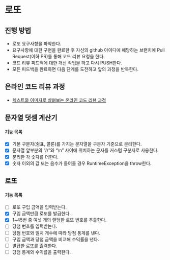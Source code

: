 # 로또
## 진행 방법
* 로또 요구사항을 파악한다.
* 요구사항에 대한 구현을 완료한 후 자신의 github 아이디에 해당하는 브랜치에 Pull Request(이하 PR)를 통해 코드 리뷰 요청을 한다.
* 코드 리뷰 피드백에 대한 개선 작업을 하고 다시 PUSH한다.
* 모든 피드백을 완료하면 다음 단계를 도전하고 앞의 과정을 반복한다.

## 온라인 코드 리뷰 과정
* [텍스트와 이미지로 살펴보는 온라인 코드 리뷰 과정](https://github.com/next-step/nextstep-docs/tree/master/codereview)

## 문자열 덧셈 계산기
#### 기능 목록
- [x]  기본 구분자(쉼표, 콜론)를 가지는 문자열을 구분자 기준으로 분리한다.
- [x]  문자열 앞부분의 “//”와 “\n” 사이에 위치하는 문자를 커스텀 구분자로 사용한다.
- [x]  분리한 각 숫자를 더한다.
- [x]  숫자 이외의 값 또는 음수가 들어올 경우 RuntimeException을 throw한다.

## 로또
#### 기능 목록 
- [ ] 로또 구입 금액을 입력받는다.
- [x] 구입 금액만큼 로또를 발급한다.
- [x] 1~45번 중 여섯 개의 랜덤한 로또 번호를 추출한다.
- [ ] 당첨 번호를 입력받는다.
- [ ] 당첨 번호와 일치 개수에 따라 당첨 통계를 낸다.
- [ ] 구입 금액과 당첨 금액을 비교해 수익률을 낸다.
- [ ] 발급한 로또를 출력한다.
- [ ] 당첨 통계와 수익률을 출력한다.